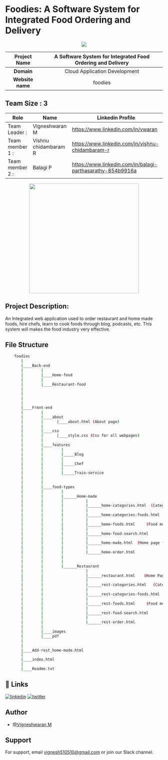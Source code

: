 # Foodies: A Software System for Integrated Food Ordering and Delivery
<p align="center" float: left>
<img src="https://user-images.githubusercontent.com/103897625/228876935-367eba7e-d986-4a83-9212-a0654452c40e.gif"/>
</p> 


          
|      **Project Name**     | A Software System for Integrated Food Ordering and Delivery |
|:---------------------:|:------------------------------:|
|         **Domain**        |  Cloud Application Development |
|        **Website name**        |  foodies |


## __Team Size : 3__


|Role | Name | Linkedin Profile |
| ------------|---------------|---------------|
|Team Leader :| Vigneshwaran M| https://www.linkedin.com/in/vwaran |
|Team member 1 :| Vishnu chidambaram R| https://www.linkedin.com/in/vishnu-chidambaram-r|
|Team member 2 :| Balagi P | https://www.linkedin.com/in/balagi-parthasarathy-854b9916a |

<p align="center">
<img src="https://user-images.githubusercontent.com/103897625/225861231-0818dab5-d2ab-419f-97a8-b82500463cbf.gif" width="350" height="350"/>
</p>

## Project Description:
An Integrated web application used to order restaurant and home made foods, hire chefs, learn to cook foods through blog, podcasts, etc. This system will makes the food industry very effective.



## File Structure


```bash
    foodies
       |        
       |____Back-end
       |        |   
       |        |____Home-food
       |        | 
       |        |____Restaurant-food
       |
       |
       |
       |
       |____Front-end
       |        |   
       |        |____about
       |        |      |____about.html (About page)
       |        | 
       |        |____css
       |        |      |____style.css (Css for all webpages)
       |        |    
       |        |____features
       |        |        |
       |        |        |_____Blog
       |        |        |
       |        |        |_____Chef
       |        |        |
       |        |        |_____Train-service
       |        | 
       |        |  
       |        |____food-types
       |        |        |
       |        |        |______Home-made
       |        |        |          |
       |        |        |          |______home-categories.html  (Categories page)
       |        |        |          |
       |        |        |          |______home-categories-foods.html
       |        |        |          |
       |        |        |          |______home-foods.html     (Food menu page)
       |        |        |          |
       |        |        |          |______home-food-search.html
       |        |        |          |
       |        |        |          |______home-made.html  (Home page for Home made foods)
       |        |        |          |
       |        |        |          |______home-order.html
       |        |        |           
       |        |        |
       |        |        |______Restaurant
       |        |                   |
       |        |                   |______restaurant.html    (Home Page for Restaurant foods)
       |        |                   |
       |        |                   |______rest-categories.html   (Categories page)
       |        |                   |
       |        |                   |______rest-categories-foods.html
       |        |                   |
       |        |                   |______rest-foods.html     (Food menu page)
       |        |                   |
       |        |                   |______rest-food-search.html
       |        |                   |
       |        |                   |______rest-order.html     
       |        |        
       |        |____images
       |        |____pdf
       | 
       |
       |____Add-rest_home-made.html
       |
       |____index.html
       |
       |____Readme.txt

```
 
 
## 🔗 Links
[![linkedin](https://img.shields.io/badge/linkedin-0A66C2?style=for-the-badge&logo=linkedin&logoColor=white)](https://www.linkedin.com/in/vwaran)
[![twitter](https://img.shields.io/badge/twitter-1DA1F2?style=for-the-badge&logo=twitter&logoColor=white)](https://twitter.com/)


## Author

- [@Vigneshwaran M](https://www.github.com/vicky-510)


## Support

For support, email vignesh510510@gmail.com or join our Slack channel.



    
